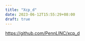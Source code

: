 ```yaml
---
title: "Xcp_d"
date: 2023-06-12T15:55:29+08:00
draft: true
---
```


https://github.com/PennLINC/xcp_d